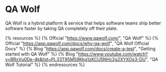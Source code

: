 # QA Wolf

QA Wolf is a hybrid platform & service that helps software teams ship better software faster by taking QA completely off their plate.

{% resources %}
  {% Official "https://www.qawolf.com/", "QA Wolf" %}
  {% Official "https://app.qawolf.com/docs/why-qa-wolf", "QA Wolf Official Docs" %}
  {% Blog "https://app.qawolf.com/docs/create-a-test", "Getting started with QA Wolf" %}
  {% Blog "https://www.youtube.com/watch?v=BRxVu0De-4k&list=PL33T95M59Kkg1zKCU5NHc2g2XYXOs3-DU", "QA Wolf Tutorial" %}
{% endresources %}
